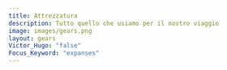 ```yaml
---
title: Attrezzatura
description: Tutto quello che usiamo per il nostro viaggio
image: images/gears.png
layout: gears
Victor_Hugo: "false"
Focus_Keyword: "expanses"
---
```



